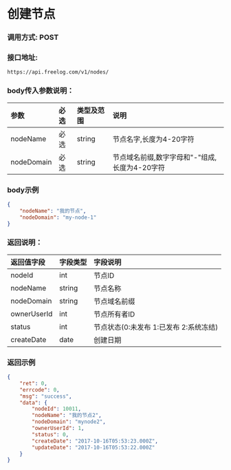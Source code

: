 # 创建节点

### 调用方式: POST

### 接口地址:

```
https://api.freelog.com/v1/nodes/
```

### body传入参数说明：

| 参数 | 必选 | 类型及范围 | 说明 |
| :--- | :--- | :--- | :--- |
|nodeName|必选|string|节点名字,长度为4-20字符|
|nodeDomain|必选|string|节点域名前缀,数字字母和"-"组成,长度为4-20字符|

### body示例

```json
{
    "nodeName": "我的节点",
    "nodeDomain": "my-node-1"
}
```

### 返回说明：

| 返回值字段 | 字段类型 | 字段说明 |
| :--- | :--- | :--- |
| nodeId | int | 节点ID |
| nodeName | string | 节点名称 |
| nodeDomain | string | 节点域名前缀 |
| ownerUserId | int | 节点所有者ID |
| status | int | 节点状态(0:未发布 1:已发布 2:系统冻结) |
| createDate | date | 创建日期 |



### 返回示例

```json
{
    "ret": 0,
    "errcode": 0,
    "msg": "success",
    "data": {
        "nodeId": 10011,
        "nodeName": "我的节点2",
        "nodeDomain": "mynode2",
        "ownerUserId": 1,
        "status": 0,
        "createDate": "2017-10-16T05:53:23.000Z",
        "updateDate": "2017-10-16T05:53:22.000Z"
    }
}
```
